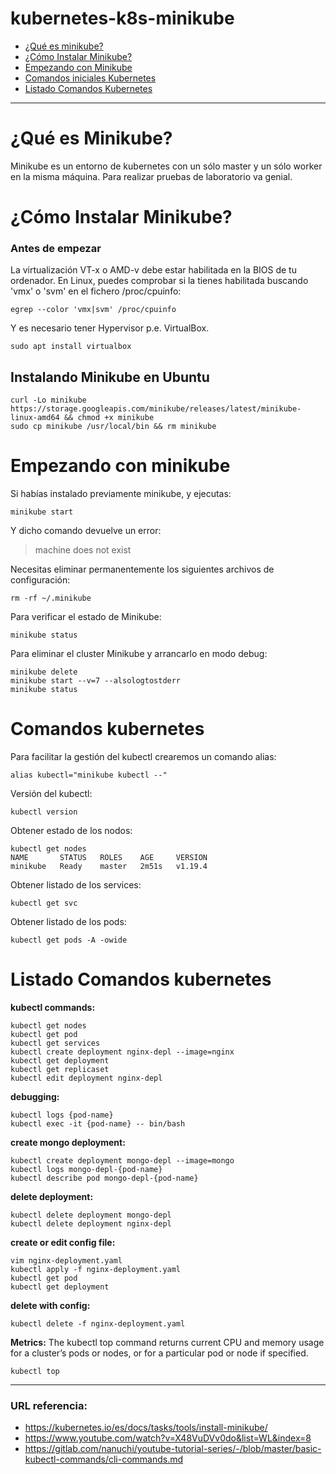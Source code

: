 # kubernetes-k8s-minikube

- [¿Qué es minikube?](#qué-es-minikube)
- [¿Cómo Instalar Minikube?](#cómo-instalar-minikube)
- [Empezando con Minikube](#empezando-con-minikube)
- [Comandos iniciales Kubernetes](#comandos-kubernetes)
- [Listado Comandos Kubernetes](#listado-comandos-kubernetes)

***

# ¿Qué es Minikube?

Minikube es un entorno de kubernetes con un sólo master y un sólo worker en la misma máquina. Para realizar pruebas de laboratorio va genial.

# ¿Cómo Instalar Minikube?

### Antes de empezar 

La virtualización VT-x o AMD-v debe estar habilitada en la BIOS de tu ordenador. En Linux, puedes comprobar si la tienes habilitada buscando 'vmx' o 'svm' en el fichero /proc/cpuinfo:

    egrep --color 'vmx|svm' /proc/cpuinfo

Y es necesario tener Hypervisor p.e. VirtualBox.  

    sudo apt install virtualbox

## Instalando Minikube en Ubuntu

    curl -Lo minikube https://storage.googleapis.com/minikube/releases/latest/minikube-linux-amd64 && chmod +x minikube
    sudo cp minikube /usr/local/bin && rm minikube

# Empezando con minikube

Si habías instalado previamente minikube, y ejecutas:

    minikube start

Y dicho comando devuelve un error:
> machine does not exist

Necesitas eliminar permanentemente los siguientes archivos de configuración:

    rm -rf ~/.minikube

Para verificar el estado de Minikube:

    minikube status

Para eliminar el cluster Minikube y arrancarlo en modo debug:

    minikube delete
    minikube start --v=7 --alsologtostderr
    minikube status

# Comandos kubernetes

Para facilitar la gestión del kubectl crearemos un comando alias:

    alias kubectl="minikube kubectl --"

Versión del kubectl:

    kubectl version

Obtener estado de los nodos:

    kubectl get nodes
    NAME       STATUS   ROLES    AGE     VERSION
    minikube   Ready    master   2m51s   v1.19.4

Obtener listado de los services:

    kubectl get svc

Obtener listado de los pods:

    kubectl get pods -A -owide

# Listado Comandos kubernetes

**kubectl commands:**

    kubectl get nodes
    kubectl get pod
    kubectl get services
    kubectl create deployment nginx-depl --image=nginx
    kubectl get deployment
    kubectl get replicaset
    kubectl edit deployment nginx-depl 

**debugging:**

    kubectl logs {pod-name}
    kubectl exec -it {pod-name} -- bin/bash

**create mongo deployment:**

    kubectl create deployment mongo-depl --image=mongo
    kubectl logs mongo-depl-{pod-name}
    kubectl describe pod mongo-depl-{pod-name}

**delete deployment:**

    kubectl delete deployment mongo-depl
    kubectl delete deployment nginx-depl

**create or edit config file:**

    vim nginx-deployment.yaml
    kubectl apply -f nginx-deployment.yaml
    kubectl get pod
    kubectl get deployment

**delete with config:**

    kubectl delete -f nginx-deployment.yaml

**Metrics:** The kubectl top command returns current CPU and memory usage for a cluster’s pods or nodes, or for a particular pod or node if specified.

    kubectl top 

***

### URL referencia: 

- <https://kubernetes.io/es/docs/tasks/tools/install-minikube/>
- <https://www.youtube.com/watch?v=X48VuDVv0do&list=WL&index=8>
- <https://gitlab.com/nanuchi/youtube-tutorial-series/-/blob/master/basic-kubectl-commands/cli-commands.md>
